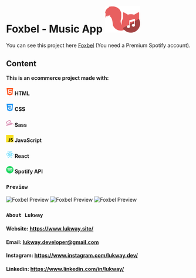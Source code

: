 # Foxbel - Music App ![Foxbel Logo](foxbel-icon.ico "Foxbel Logo")
You can see this project here [Foxbel](https://lukway-developer.github.io/Foxbel/) (You need a Premium Spotify account).

## Content

**This is an ecommerce project made with:**
#### <img src="https://github.com/Lukway-developer/Logos/blob/master/html.svg" title="HTML Logo" height=20/> HTML
#### <img src="https://github.com/Lukway-developer/Logos/blob/master/css.svg" title="CSS Logo" height=20/> CSS
#### <img src="https://github.com/Lukway-developer/Logos/blob/master/sass.svg" title="Sass Logo" height=20/> Sass
#### <img src="https://github.com/Lukway-developer/Logos/blob/master/js.svg" title="JavaScript Logo" height=20/> JavaScript
#### <img src="https://github.com/Lukway-developer/Logos/blob/master/react.svg" title="React Logo" height=20/> React
#### <img src="https://github.com/Lukway-developer/Logos/blob/master/spotify.svg" title="Spotify Logo" height=20/> Spotify API

### `Preview`
![Foxbel Preview](https://github.com/Lukway-developer/Projects-Images/blob/master/foxbel/login.PNG "Preview 1")
![Foxbel Preview](https://github.com/Lukway-developer/Projects-Images/blob/master/foxbel/home.PNG "Preview 2")
![Foxbel Preview](https://github.com/Lukway-developer/Projects-Images/blob/master/foxbel/music.png "Preview 3")

### `About Lukway`

#### Website: https://www.lukway.site/
#### Email: lukway.developer@gmail.com
#### Instagram: https://www.instagram.com/lukway.dev/
#### Linkedin: https://www.linkedin.com/in/lukway/
